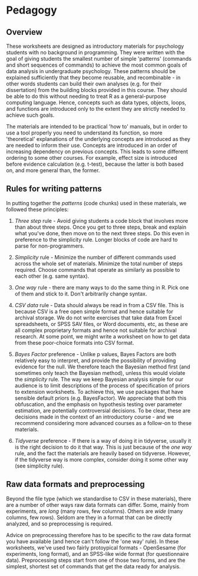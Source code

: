 # Pedagogy

## Overview

These worksheets are designed as introductory materials for psychology students with no background in programming. They were written with the goal of giving students the smallest number of simple 'patterns' (commands and short sequences of commands) to achieve the most common goals of data analysis in undergraduate psychology. These patterns should be explained sufficiently that they become reusable, and recombinable - in other words students can build their own analyses (e.g. for their dissertation) from the building blocks provided in this course. They should be able to do this without needing to treat R as a general-purpose computing language. Hence, concepts such as data types, objects, loops, and functions are introduced only to the extent they are strictly needed to achieve such goals. 

The materials are intended to be practical 'how to' manuals, but in order to use a tool properly you need to understand its function, so more 'theoretical' explanations of the underlying concepts are introduced as they are needed to inform their use. Concepts are introduced in an order of increasing dependency on previous concepts. This leads to some different ordering to some other courses. For example, effect size is introduced before evidence calculation (e.g. t-test), because the latter is both based on, and more general than, the former.

## Rules for writing patterns

In putting together the _patterns_ (code chunks) used in these materials, we followed these principles:

1. _Three step_ rule - Avoid giving students a code block that involves more than about three steps. Once you get to three steps, break and explain what you've done, then move on to the next three steps. Do this even in preference to the simplicity rule. Longer blocks of code are hard to parse for non-programmers.

1. _Simplicity_ rule - Minimize the number of different commands used across the whole set of materials. Minimize the total number of steps required. Choose commands that operate as similarly as possible to each other (e.g. same syntax).

1. _One way_ rule - there are many ways to do the same thing in R. Pick one of them and stick to it. Don't arbitrarily change syntax.

1. _CSV data_ rule - Data should always be read in from a CSV file. This is because CSV is a free open simple format and hence suitable for archival storage. We do not write exercises that take data from Excel spreadsheets, or SPSS SAV files, or Word documents, etc, as these are all complex proprietary formats and hence not suitable for archival research. At some point, we might write a worksheet on how to get data from these poor-choice formats into CSV format. 

1. _Bayes Factor_ preference - Unlike p values, Bayes Factors are both relatively easy to interpret, and provide the possibility of providing evidence for the null. We therefore teach the Bayesian method first (and sometimes only teach the Bayesian method), unless this would violate the _simplicity_ rule. The way we keep Bayesian analysis simple for our audience is to limit descriptions of the  process of specification of priors to extension worksheets. To achieve this, we use  packages that have sensible default priors (e.g. BayesFactor). We appreciate that both this obfuscation, and the emphasis on hypothesis testing over parameter estimation, are potentially controversial decisions. To be clear, these are decisions made in the context of an introductory course - and we recommend considering more advanced courses as a follow-on to these materials. 

1. _Tidyverse_ preference - If there is a way of doing it in tidyverse, usually it is the right decision to do it that way. This is just because of the _one way_ rule, and the fact the materials are heavily based on tidyverse. However, if the tidyverse way is more complex, consider doing it some other way (see simplicity rule). 

## Raw data formats and preprocessing

Beyond the file type (which we standardise to CSV in these materials), there are a number of other ways raw data formats can differ. Some, mainly from experiments, are _long_ (many rows, few columns). Others are _wide_ (many columns, few rows). Seldom are they in a format that can be directly analyzed, and so preprocessing is required.

Advice on preprocessing therefore has to be specific to the raw data format you have available (and hence can't follow the 'one way' rule). In these worksheets, we've used two fairly protoypical formats - OpenSesame (for experiments, long format), and an SPSS-like wide format (for questionnaire data). Preprocessing steps start from one of those two forms, and are the simplest, shortest set of commands that get the data ready for analysis. 

